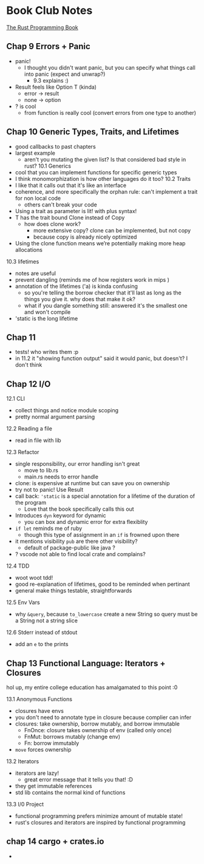 # Book Club Notes
[The Rust Programming Book](https://doc.rust-lang.org/book/title-page.html)

## Chap 9 Errors + Panic

- panic!
  - I thought you didn't want panic, but you can specify what things call into panic (expect and unwrap?)
    - 9.3 explains :)
- Result feels like Option T (kinda)
  - error -> result
  - none -> option
- ? is cool
  - from function is really cool (convert errors from one type to another)

## Chap 10 Generic Types, Traits, and Lifetimes

- good callbacks to past chapters
- largest example
  - aren't you mutating the given list? Is that considered bad style in rust?
10.1 Generics
- cool that you can implement functions for specific generic types
- I think monomorphization is how other languages do it too?
10.2 Traits
- I like that it calls out that it's like an interface
- coherence, and more specifically the orphan rule: can't implement a trait for non local code
  - others can't break your code
- Using a trait as  parameter is lit! with plus syntax!
- T has the trait bound Clone instead of Copy
  - how does clone work?
    - more extensive copy? clone can be implemented, but not copy
    - because copy is already nicely optimized
- Using the clone function means we’re potentially making more heap allocations

10.3 lifetimes

- notes are useful
- prevent dangling (reminds me of how registers work in mips )
- annotation of the lifetimes ('a) is kinda confusing
  - so you're telling the borrow checker that it'll last as long as the things you give it. why does that make it ok?
  - what if you dangle something still: answered it's the smallest one and won't compile
- 'static is the long lifetime

## Chap 11

- tests! who writes them :p
- in 11.2 it "showing function output" said it would panic, but doesn't? I don't think

## Chap 12 I/O

12.1 CLI

- collect things and notice module scoping
- pretty normal argument parsing

12.2 Reading a file

- read in file with lib

12.3 Refactor

- single responsibility, our error handling isn't great
  - move to lib.rs
  - main.rs needs to error handle
- clone: is expensive at runtime but can save you on ownership
- try not to panic! Use Result
- call back: `'static` is a special annotation for a lifetime of the duration of the program
  - Love that the book specifically calls this out
- Introduces `dyn` keyword for dynamic
  - you can box and dynamic error for extra flexiblity
- `if let` reminds me of ruby
  - though this type of assignment in an `if` is frowned upon there
- it mentions visibility `pub` are there other visibility?
  - default of package-public like java ?
- ? vscode not able to find local crate and complains?

12.4 TDD

- woot woot tdd!
- good re-explanation of lifetimes, good to be reminded when pertinant
- general make things testable, straightforwards

12.5 Env Vars

- why `&query`, because `to_lowercase` create a new String so query must be a String not a string slice

12.6 Stderr instead of stdout

- add an `e` to the prints

## Chap 13 Functional Language: Iterators + Closures

hol up, my entire college education has amalgamated to this point :0

13.1 Anonymous Functions

- closures have envs
- you don't need to annotate type in closure because complier can infer
- closures: take ownership, borrow mutably, and borrow immutable
  - FnOnce: closure takes ownership of env (called only once)
  - FnMut: borrows mutably (change env)
  - Fn: borrow immutably
- `move` forces ownership

13.2 Iterators

- iterators are lazy!
  - great error message that it tells you that! :D
- they get immutable references
- std lib contains the normal kind of functions

13.3 I/0 Project

- functional programming prefers minimize amount of mutable state!
- rust's closures and iterators are inspired by functional programming

## chap 14 cargo + crates.io

- 
